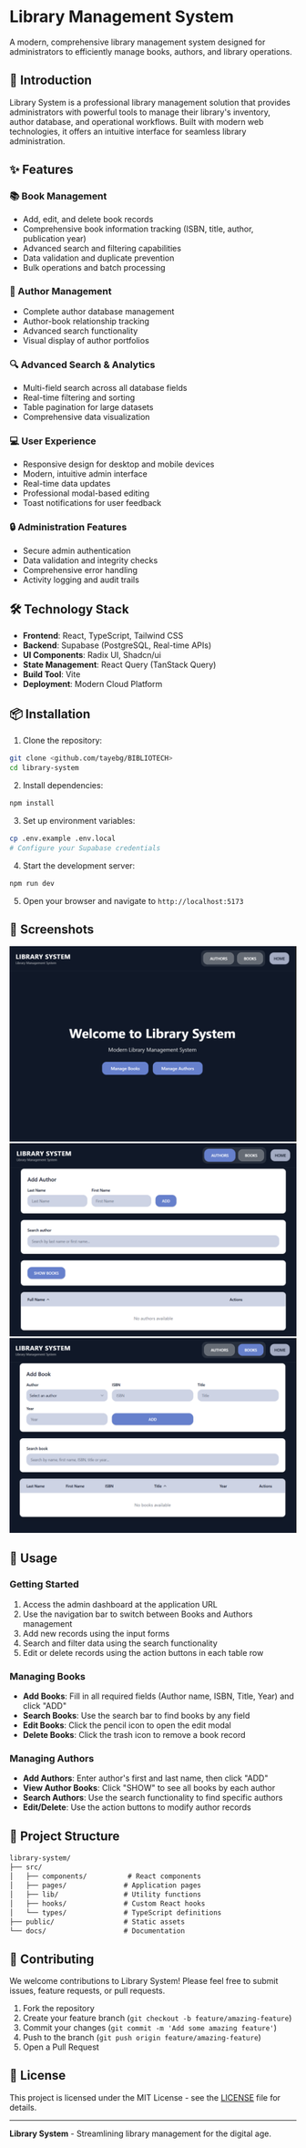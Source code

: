# Library Management System

A modern, comprehensive library management system designed for administrators to efficiently manage books, authors, and library operations.

## 🚀 Introduction

Library System is a professional library management solution that provides administrators with powerful tools to manage their library's inventory, author database, and operational workflows. Built with modern web technologies, it offers an intuitive interface for seamless library administration.

## ✨ Features

### 📚 Book Management
- Add, edit, and delete book records
- Comprehensive book information tracking (ISBN, title, author, publication year)
- Advanced search and filtering capabilities
- Data validation and duplicate prevention
- Bulk operations and batch processing

### 👥 Author Management
- Complete author database management
- Author-book relationship tracking
- Advanced search functionality
- Visual display of author portfolios

### 🔍 Advanced Search & Analytics
- Multi-field search across all database fields
- Real-time filtering and sorting
- Table pagination for large datasets
- Comprehensive data visualization

### 💻 User Experience
- Responsive design for desktop and mobile devices
- Modern, intuitive admin interface
- Real-time data updates
- Professional modal-based editing
- Toast notifications for user feedback

### 🔒 Administration Features
- Secure admin authentication
- Data validation and integrity checks
- Comprehensive error handling
- Activity logging and audit trails

## 🛠️ Technology Stack

- **Frontend**: React, TypeScript, Tailwind CSS
- **Backend**: Supabase (PostgreSQL, Real-time APIs)
- **UI Components**: Radix UI, Shadcn/ui
- **State Management**: React Query (TanStack Query)
- **Build Tool**: Vite
- **Deployment**: Modern Cloud Platform

## 📦 Installation

1. Clone the repository:
```bash
git clone <github.com/tayebg/BIBLIOTECH>
cd library-system
```

2. Install dependencies:
```bash
npm install
```

3. Set up environment variables:
```bash
cp .env.example .env.local
# Configure your Supabase credentials
```

4. Start the development server:
```bash
npm run dev
```

5. Open your browser and navigate to `http://localhost:5173`

## 📸 Screenshots

   ![Screenshots 1](screenshots/1.png)
   ![Screenshots 2](screenshots/2.png)
   ![Screenshots 3](screenshots/3.png)

## 🚀 Usage

### Getting Started
1. Access the admin dashboard at the application URL
2. Use the navigation bar to switch between Books and Authors management
3. Add new records using the input forms
4. Search and filter data using the search functionality
5. Edit or delete records using the action buttons in each table row

### Managing Books
- **Add Books**: Fill in all required fields (Author name, ISBN, Title, Year) and click "ADD"
- **Search Books**: Use the search bar to find books by any field
- **Edit Books**: Click the pencil icon to open the edit modal
- **Delete Books**: Click the trash icon to remove a book record

### Managing Authors
- **Add Authors**: Enter author's first and last name, then click "ADD"
- **View Author Books**: Click "SHOW" to see all books by each author
- **Search Authors**: Use the search functionality to find specific authors
- **Edit/Delete**: Use the action buttons to modify author records

## 📁 Project Structure

```
library-system/
├── src/
│   ├── components/          # React components
│   ├── pages/              # Application pages
│   ├── lib/                # Utility functions
│   ├── hooks/              # Custom React hooks
│   └── types/              # TypeScript definitions
├── public/                 # Static assets
└── docs/                   # Documentation
```

## 🤝 Contributing

We welcome contributions to Library System! Please feel free to submit issues, feature requests, or pull requests.

1. Fork the repository
2. Create your feature branch (`git checkout -b feature/amazing-feature`)
3. Commit your changes (`git commit -m 'Add some amazing feature'`)
4. Push to the branch (`git push origin feature/amazing-feature`)
5. Open a Pull Request

## 📄 License

This project is licensed under the MIT License - see the [LICENSE](LICENSE) file for details.

---

**Library System** - Streamlining library management for the digital age.
